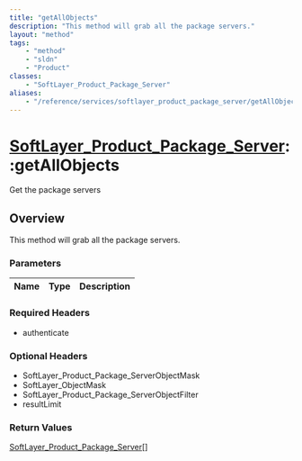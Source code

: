 ```yaml
---
title: "getAllObjects"
description: "This method will grab all the package servers."
layout: "method"
tags:
    - "method"
    - "sldn"
    - "Product"
classes:
    - "SoftLayer_Product_Package_Server"
aliases:
    - "/reference/services/softlayer_product_package_server/getAllObjects"
---
```

# [SoftLayer_Product_Package_Server](/reference/services/SoftLayer_Product_Package_Server)::getAllObjects

Get the package servers


## Overview 
This method will grab all the package servers. 

### Parameters 
|Name | Type | Description |
| --- | --- | --- |


### Required Headers
* authenticate

### Optional Headers
* SoftLayer_Product_Package_ServerObjectMask
* SoftLayer_ObjectMask
* SoftLayer_Product_Package_ServerObjectFilter
* resultLimit

### Return Values
<a href='/reference/datatypes/SoftLayer_Product_Package_Server'>SoftLayer_Product_Package_Server[] </a>

